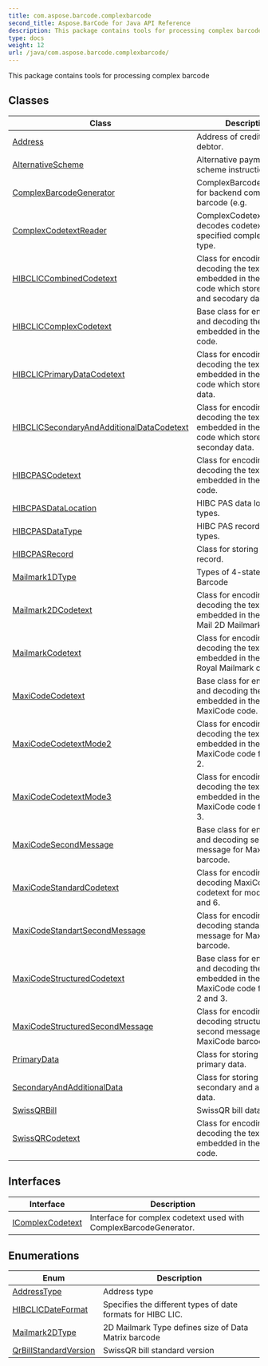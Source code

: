 ```yaml
---
title: com.aspose.barcode.complexbarcode
second_title: Aspose.BarCode for Java API Reference
description: This package contains tools for processing complex barcode
type: docs
weight: 12
url: /java/com.aspose.barcode.complexbarcode/
---
```


This package contains tools for processing complex barcode


## Classes

| Class | Description |
| --- | --- |
| [Address](../com.aspose.barcode.complexbarcode/address) | Address of creditor or debtor. |
| [AlternativeScheme](../com.aspose.barcode.complexbarcode/alternativescheme) | Alternative payment scheme instructions |
| [ComplexBarcodeGenerator](../com.aspose.barcode.complexbarcode/complexbarcodegenerator) | ComplexBarcodeGenerator for backend complex barcode (e.g. |
| [ComplexCodetextReader](../com.aspose.barcode.complexbarcode/complexcodetextreader) | ComplexCodetextReader decodes codetext to specified complex barcode type. |
| [HIBCLICCombinedCodetext](../com.aspose.barcode.complexbarcode/hibcliccombinedcodetext) | Class for encoding and decoding the text embedded in the HIBC LIC code which stores primary and secodary data. |
| [HIBCLICComplexCodetext](../com.aspose.barcode.complexbarcode/hibcliccomplexcodetext) | Base class for encoding and decoding the text embedded in the HIBC LIC code. |
| [HIBCLICPrimaryDataCodetext](../com.aspose.barcode.complexbarcode/hibclicprimarydatacodetext) | Class for encoding and decoding the text embedded in the HIBC LIC code which stores primary data. |
| [HIBCLICSecondaryAndAdditionalDataCodetext](../com.aspose.barcode.complexbarcode/hibclicsecondaryandadditionaldatacodetext) | Class for encoding and decoding the text embedded in the HIBC LIC code which stores seconday data. |
| [HIBCPASCodetext](../com.aspose.barcode.complexbarcode/hibcpascodetext) | Class for encoding and decoding the text embedded in the HIBC PAS code. |
| [HIBCPASDataLocation](../com.aspose.barcode.complexbarcode/hibcpasdatalocation) | HIBC PAS data location types. |
| [HIBCPASDataType](../com.aspose.barcode.complexbarcode/hibcpasdatatype) | HIBC PAS record's data types. |
| [HIBCPASRecord](../com.aspose.barcode.complexbarcode/hibcpasrecord) | Class for storing HIBC PAS record. |
| [Mailmark1DType](../com.aspose.barcode.complexbarcode/mailmark1dtype) | Types of 4-state Mailmark Barcode |
| [Mailmark2DCodetext](../com.aspose.barcode.complexbarcode/mailmark2dcodetext) | Class for encoding and decoding the text embedded in the Royal Mail 2D Mailmark code. |
| [MailmarkCodetext](../com.aspose.barcode.complexbarcode/mailmarkcodetext) | Class for encoding and decoding the text embedded in the 4-state Royal Mailmark code. |
| [MaxiCodeCodetext](../com.aspose.barcode.complexbarcode/maxicodecodetext) | Base class for encoding and decoding the text embedded in the MaxiCode code. |
| [MaxiCodeCodetextMode2](../com.aspose.barcode.complexbarcode/maxicodecodetextmode2) | Class for encoding and decoding the text embedded in the MaxiCode code for modes 2. |
| [MaxiCodeCodetextMode3](../com.aspose.barcode.complexbarcode/maxicodecodetextmode3) | Class for encoding and decoding the text embedded in the MaxiCode code for modes 3. |
| [MaxiCodeSecondMessage](../com.aspose.barcode.complexbarcode/maxicodesecondmessage) | Base class for encoding and decoding second message for MaxiCode barcode. |
| [MaxiCodeStandardCodetext](../com.aspose.barcode.complexbarcode/maxicodestandardcodetext) | Class for encoding and decoding MaxiCode codetext for modes 4, 5 and 6. |
| [MaxiCodeStandartSecondMessage](../com.aspose.barcode.complexbarcode/maxicodestandartsecondmessage) | Class for encoding and decoding standart second message for MaxiCode barcode. |
| [MaxiCodeStructuredCodetext](../com.aspose.barcode.complexbarcode/maxicodestructuredcodetext) | Base class for encoding and decoding the text embedded in the MaxiCode code for modes 2 and 3. |
| [MaxiCodeStructuredSecondMessage](../com.aspose.barcode.complexbarcode/maxicodestructuredsecondmessage) | Class for encoding and decoding structured second message for MaxiCode barcode. |
| [PrimaryData](../com.aspose.barcode.complexbarcode/primarydata) | Class for storing HIBC LIC primary data. |
| [SecondaryAndAdditionalData](../com.aspose.barcode.complexbarcode/secondaryandadditionaldata) | Class for storing HIBC LIC secondary and additional data. |
| [SwissQRBill](../com.aspose.barcode.complexbarcode/swissqrbill) | SwissQR bill data |
| [SwissQRCodetext](../com.aspose.barcode.complexbarcode/swissqrcodetext) | Class for encoding and decoding the text embedded in the SwissQR code. |

## Interfaces

| Interface | Description |
| --- | --- |
| [IComplexCodetext](../com.aspose.barcode.complexbarcode/icomplexcodetext) | Interface for complex codetext used with ComplexBarcodeGenerator. |

## Enumerations

| Enum | Description |
| --- | --- |
| [AddressType](../com.aspose.barcode.complexbarcode/addresstype) | Address type |
| [HIBCLICDateFormat](../com.aspose.barcode.complexbarcode/hibclicdateformat) | Specifies the different types of date formats for HIBC LIC. |
| [Mailmark2DType](../com.aspose.barcode.complexbarcode/mailmark2dtype) | 2D Mailmark Type defines size of Data Matrix barcode |
| [QrBillStandardVersion](../com.aspose.barcode.complexbarcode/qrbillstandardversion) | SwissQR bill standard version |
